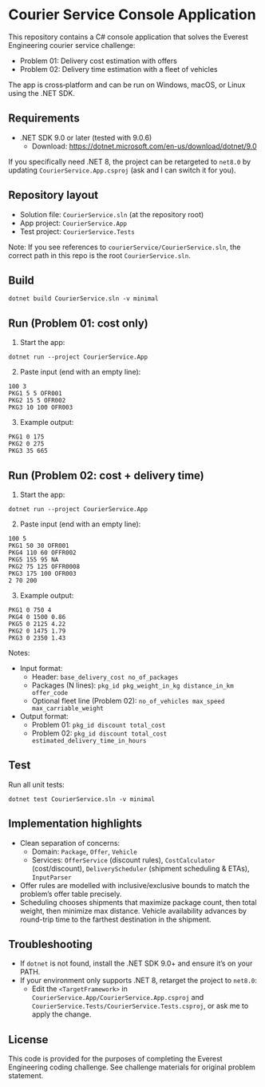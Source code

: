 # Courier Service Console Application

This repository contains a C# console application that solves the Everest Engineering courier service challenge:
- Problem 01: Delivery cost estimation with offers
- Problem 02: Delivery time estimation with a fleet of vehicles

The app is cross‑platform and can be run on Windows, macOS, or Linux using the .NET SDK.

## Requirements
- .NET SDK 9.0 or later (tested with 9.0.6)
  - Download: https://dotnet.microsoft.com/en-us/download/dotnet/9.0

If you specifically need .NET 8, the project can be retargeted to `net8.0` by updating `CourierService.App.csproj` (ask and I can switch it for you).

## Repository layout
- Solution file: `CourierService.sln` (at the repository root)
- App project: `CourierService.App`
- Test project: `CourierService.Tests`

Note: If you see references to `courierService/CourierService.sln`, the correct path in this repo is the root `CourierService.sln`.

## Build
```
dotnet build CourierService.sln -v minimal
```

## Run (Problem 01: cost only)
1) Start the app:
```
dotnet run --project CourierService.App
```
2) Paste input (end with an empty line):
```
100 3
PKG1 5 5 OFR001
PKG2 15 5 OFR002
PKG3 10 100 OFR003
```
3) Example output:
```
PKG1 0 175
PKG2 0 275
PKG3 35 665
```

## Run (Problem 02: cost + delivery time)
1) Start the app:
```
dotnet run --project CourierService.App
```
2) Paste input (end with an empty line):
```
100 5
PKG1 50 30 OFR001
PKG4 110 60 OFFR002
PKG5 155 95 NA
PKG2 75 125 OFFR0008
PKG3 175 100 OFR003
2 70 200
```
3) Example output:
```
PKG1 0 750 4
PKG4 0 1500 0.86
PKG5 0 2125 4.22
PKG2 0 1475 1.79
PKG3 0 2350 1.43
```

Notes:
- Input format:
  - Header: `base_delivery_cost no_of_packages`
  - Packages (N lines): `pkg_id pkg_weight_in_kg distance_in_km offer_code`
  - Optional fleet line (Problem 02): `no_of_vehicles max_speed max_carriable_weight`
- Output format:
  - Problem 01: `pkg_id discount total_cost`
  - Problem 02: `pkg_id discount total_cost estimated_delivery_time_in_hours`

## Test
Run all unit tests:
```
dotnet test CourierService.sln -v minimal
```

## Implementation highlights
- Clean separation of concerns:
  - Domain: `Package`, `Offer`, `Vehicle`
  - Services: `OfferService` (discount rules), `CostCalculator` (cost/discount), `DeliveryScheduler` (shipment scheduling & ETAs), `InputParser`
- Offer rules are modelled with inclusive/exclusive bounds to match the problem’s offer table precisely.
- Scheduling chooses shipments that maximize package count, then total weight, then minimize max distance. Vehicle availability advances by round-trip time to the farthest destination in the shipment.

## Troubleshooting
- If `dotnet` is not found, install the .NET SDK 9.0+ and ensure it’s on your PATH.
- If your environment only supports .NET 8, retarget the project to `net8.0`:
  - Edit the `<TargetFramework>` in `CourierService.App/CourierService.App.csproj` and `CourierService.Tests/CourierService.Tests.csproj`, or ask me to apply the change.

## License
This code is provided for the purposes of completing the Everest Engineering coding challenge. See challenge materials for original problem statement.

